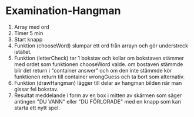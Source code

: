 # Examination-Hangman




1. Array med ord
2. Timer 5 min
3. Start knapp
4. Funktion (chooseWord) slumpar ett ord från arrayn och gör understreck istället.
5. Funktion (letterCheck) tar 1 bokstav och kollar om bokstaven stämmer med ordet som funktionen chooseWord valde.
om bostaven stämmde blir det return i "container answer" och om den inte stämmde kör funktionen return till container wrongGuess
och ta bort som alternativ.
6. Funktion (drawHangman) lägger till delar av hangman bilden när man gissar fel bokstav.
7. Resultat meddelande i form av en box i mitten av skärmen som säger antingen "DU VANN" eller "DU FÖRLORADE" med en knapp som kan starta ett nytt spel.
